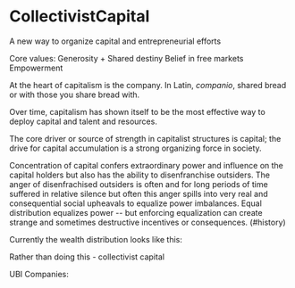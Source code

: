 # CollectivistCapital
A new way to organize capital and entrepreneurial efforts

Core values:
Generosity + Shared destiny
Belief in free markets
Empowerment

At the heart of capitalism is the company.  In Latin, _companio_, shared bread or with those you share bread with.

Over time, capitalism has shown itself to be the most effective way to deploy capital and talent and resources.

The core driver or source of strength in capitalist structures is capital; the drive for capital accumulation is a strong organizing force in society.  

Concentration of capital confers extraordinary power and influence on the capital holders but also has the ability to disenfranchise outsiders.  The anger of disenfrachised outsiders is often and for long periods of time suffered in relative silence but often this anger spills into very real and consequential social upheavals to equalize power imbalances.  Equal distribution equalizes power -- but enforcing equalization can create strange and sometimes destructive incentives or consequences. (#history)

Currently the wealth distribution looks like this:


Rather than doing this - collectivist capital 

UBI Companies:
